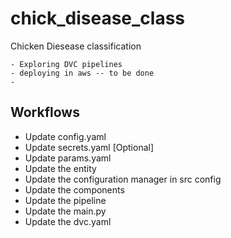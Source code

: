 # chick_disease_class
Chicken Diesease classification

    - Exploring DVC pipelines
    - deploying in aws -- to be done
    - 

## Workflows
- Update config.yaml
- Update secrets.yaml [Optional]
- Update params.yaml
- Update the entity
- Update the configuration manager in src config
- Update the components
- Update the pipeline
- Update the main.py
- Update the dvc.yaml
